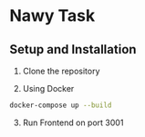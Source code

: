# Nawy Task

## Setup and Installation

1. Clone the repository

2. Using Docker

```sh
docker-compose up --build
```

3. Run Frontend on port 3001
